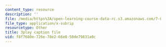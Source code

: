 ```yaml
---
content_type: resource
description: ''
file: /media/https%3A/open-learning-course-data-rc.s3.amazonaws.com/7-016-introductory-biology-fall-2018/f8f7680e726e78e266e050de79831a0c_kVu37T6sB_E.srt
file_type: application/x-subrip
resourcetype: Other
title: 3play caption file
uid: f8f7680e-726e-78e2-66e0-50de79831a0c
---
```

